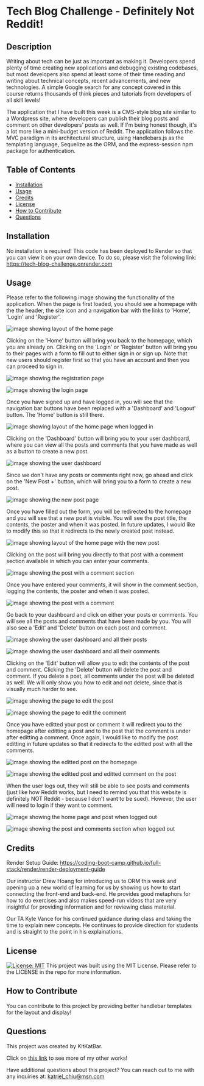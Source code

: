 # Tech Blog Challenge - Definitely Not Reddit!
  
## Description

Writing about tech can be just as important as making it. Developers spend plenty of time creating new applications and debugging existing codebases, but most developers also spend at least some of their time reading and writing about technical concepts, recent advancements, and new technologies. A simple Google search for any concept covered in this course returns thousands of think pieces and tutorials from developers of all skill levels!

The application that I have built this week is a CMS-style blog site similar to a Wordpress site, where developers can publish their blog posts and comment on other developers’ posts as well. If I'm being honest though, it's a lot more like a mini-budget version of Reddit. The application follows the MVC paradigm in its architectural structure, using Handlebars.js as the templating language, Sequelize as the ORM, and the express-session npm package for authentication.
        
## Table of Contents

- [Installation](#installation)
- [Usage](#usage)
- [Credits](#credits)
- [License](#license)
- [How to Contribute](#how-to-contribute)
- [Questions](#questions)

        
## Installation

No installation is required! This code has been deployed to Render so that you can view it on your own device. To do so, please visit the following link: https://tech-blog-challenge.onrender.com

## Usage

Please refer to the following image showing the functionality of the application.  When the page is first loaded, you should see a homepage with the the header, the site icon and a navigation bar with the links to 'Home', 'Login' and 'Register'.

![image showing layout of the home page](https://github.com/KitKatBar/tech-blog-challenge/blob/main/images/homepage.png?raw=true)

Clicking on the 'Home' button will bring you back to the homepage, which you are already on.  Clicking on the 'Login' or 'Register' button will bring you to their pages with a form to fill out to either sign in or sign up.  Note that new users should register first so that you have an account and then you can proceed to sign in.

![image showing the registration page](https://github.com/KitKatBar/tech-blog-challenge/blob/main/images/register.png?raw=true)

![image showing the login page](https://github.com/KitKatBar/tech-blog-challenge/blob/main/images/login.png?raw=true)

Once you have signed up and have logged in, you will see that the navigation bar buttons have been replaced with a 'Dashboard' and 'Logout' button.  The 'Home' button is still there.

![image showing layout of the home page when logged in](https://github.com/KitKatBar/tech-blog-challenge/blob/main/images/homepage-logged-in.png?raw=true)

Clicking on the 'Dashboard' button will bring you to your user dashboard, where you can view all the posts and comments that you have made as well as a button to create a new post.

![image showing the user dashboard](https://github.com/KitKatBar/tech-blog-challenge/blob/main/images/dashboard.png?raw=true)

Since we don't have any posts or comments right now, go ahead and click on the 'New Post +' button, which will bring you to a form to create a new post.

![image showing the new post page](https://github.com/KitKatBar/tech-blog-challenge/blob/main/images/new-post.png?raw=true)

Once you have filled out the form, you will be redirected to the homepage and you will see that a new post is visible.  You will see the post title, the contents, the poster and when it was posted.  In future updates, I would like to modify this so that it redirects to the newly created post instead.

![image showing layout of the home page with the new post](https://github.com/KitKatBar/tech-blog-challenge/blob/main/images/homepage-post.png?raw=true)

Clicking on the post will bring you directly to that post with a comment section available in which you can enter your comments.

![image showing the post with a comment section](https://github.com/KitKatBar/tech-blog-challenge/blob/main/images/view-post.png?raw=true)

Once you have entered your comments, it will show in the comment section, logging the contents, the poster and when it was posted.

![image showing the post with a comment](https://github.com/KitKatBar/tech-blog-challenge/blob/main/images/comment-post.png?raw=true)

Go back to your dashboard and click on either your posts or comments.  You will see all the posts and comments that have been made by you.  You will also see a 'Edit' and 'Delete' button on each post and comment.

![image showing the user dashboard and all their posts](https://github.com/KitKatBar/tech-blog-challenge/blob/main/images/dashboard-posts.png?raw=true)

![image showing the user dashboard and all their comments](https://github.com/KitKatBar/tech-blog-challenge/blob/main/images/dashboard-comments.png?raw=true)

Clicking on the 'Edit' button will allow you to edit the contents of the post and comment.  Clicking the 'Delete' button will delete the post and comment.  If you delete a post, all comments under the post will be deleted as well.  We will only show you how to edit and not delete, since that is visually much harder to see.

![image showing the page to edit the post](https://github.com/KitKatBar/tech-blog-challenge/blob/main/images/edit-post.png?raw=true)

![image showing the page to edit the comment](https://github.com/KitKatBar/tech-blog-challenge/blob/main/images/edit-comment.png?raw=true)

Once you have editted your post or comment it will redirect you to the homepage after editting a post and to the post that the comment is under after editting a comment.  Once again, I would like to modify the post editting in future updates so that it redirects to the editted post with all the comments.

![image showing the editted post on the homepage](https://github.com/KitKatBar/tech-blog-challenge/blob/main/images/homepage-post-edit.png?raw=true)

![image showing the editted post and editted comment on the post](https://github.com/KitKatBar/tech-blog-challenge/blob/main/images/comment-post-edit.png?raw=true)

When the user logs out, they will still be able to see posts and comments (just like how Reddit works, but I need to remind you that this website is definitely NOT Reddit - because I don't want to be sued).  However, the user will need to login if they want to comment.

![image showing the home page and post when logged out](https://github.com/KitKatBar/tech-blog-challenge/blob/main/images/homepage-logged-out.png?raw=true)

![image showing the post and comments section when logged out](https://github.com/KitKatBar/tech-blog-challenge/blob/main/images/view-post-logged-out.png?raw=true)
        
## Credits

Render Setup Guide: https://coding-boot-camp.github.io/full-stack/render/render-deployment-guide

Our instructor Drew Hoang for introducing us to ORM this week and opening up a new world of learning for us by showing us how to start connecting the front-end and back-end. He provides good metaphors for how to do exercises and also makes speed-run videos that are very insightful for providing information and for reviewing class material.

Our TA Kyle Vance for his continued guidance during class and taking the time to explain new concepts. He continues to provide direction for students and is straight to the point in his explainations.

## License

[![License: MIT](https://img.shields.io/badge/License-MIT-yellow.svg)](https://opensource.org/licenses/MIT)
This project was built using the MIT License. Please refer to the LICENSE in the repo for more information.
          
## How to Contribute

You can contribute to this project by providing better handlebar templates for the layout and display!

## Questions

This project was created by KitKatBar.
    
Click on [this link](https://github.com/KitKatBar) to see more of my other works!

Have additional questions about this project?  You can reach out to me with any inquiries at: katriel_chiu@msn.com